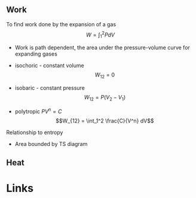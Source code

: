 ## Work
To find work done by the expansion of a gas
$$W = \int_1^2 P dV$$
- Work is path dependent, the area under the pressure-volume curve for expanding gases


- isochoric - constant volume
$$W_{12} = 0$$

- isobaric - constant pressure
$$W_{12} = P(V_2 - V_1)$$

- polytropic $PV^n = C$
$$W_{12} = \int_1^2 \frac{C}{V^n} dV$$

Relationship to entropy
- Area bounded by TS diagram


## Heat

# Links
